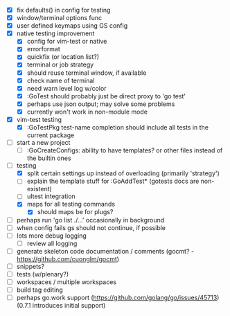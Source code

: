 - [x] fix defaults() in config for testing
- [x] window/terminal options func
- [x] user defined keymaps using GS config
- [x] native testing improvement
  - [x] config for vim-test or native
  - [x] errorformat
  - [x] quickfix (or location list?)
  - [x] terminal or job strategy
  - [x] should reuse terminal window, if available
  - [x] check name of terminal
  - [x] need warn level log w/color
  - [x] :GoTest should probably just be direct proxy to 'go test'
  - [x] perhaps use json output; may solve some problems
  - [x] currently won't work in non-module mode
- [x] vim-test testing
  - [x] :GoTestPkg test-name completion should include all tests in the current package
- [ ] start a new project
  - [ ] :GoCreateConfigs: ability to have templates? or other files instead of the builtin ones
- [ ] testing
  - [x] split certain settings up instead of overloading (primarily 'strategy')
  - [ ] explain the template stuff for :GoAddTest\* (gotests docs are non-existent)
  - [ ] ultest integration
  - [x] maps for all testing commands
    - [x] should maps be for plugs?
- [ ] perhaps run 'go list ./...' occasionally in background
- [ ] when config fails gs should not continue, if possible
- [ ] lots more debug logging
  - [ ] review all logging
- [ ] generate skeleton code documentation / comments (gocmt? - https://github.com/cuonglm/gocmt)
- [ ] snippets?
- [ ] tests (w/plenary?)
- [ ] workspaces / multiple workspaces
- [ ] build tag editing
- [ ] perhaps go.work support (https://github.com/golang/go/issues/45713) (0.7.1 introduces initial support)
